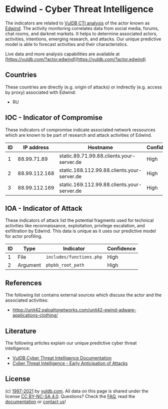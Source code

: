 # Edwind - Cyber Threat Intelligence

The indicators are related to [VulDB CTI analysis](https://vuldb.com/?doc.cti) of the actor known as [Edwind](https://vuldb.com/?actor.edwind). The activity monitoring correlates data from social media, forums, chat rooms, and darknet markets. It helps to determine associated actors, activities, intentions, emerging research, and attacks. Our unique predictive model is able to forecast activities and their characteristics.

Live data and more analysis capabilities are available at [https://vuldb.com/?actor.edwind](https://vuldb.com/?actor.edwind)

## Countries

These countries are directly (e.g. origin of attacks) or indirectly (e.g. access by proxy) associated with Edwind:

* RU

## IOC - Indicator of Compromise

These indicators of compromise indicate associated network ressources which are known to be part of research and attack activities of Edwind.

ID | IP address | Hostname | Confidence
-- | ---------- | -------- | ----------
1 | 88.99.71.89 | static.89.71.99.88.clients.your-server.de | High
2 | 88.99.112.168 | static.168.112.99.88.clients.your-server.de | High
3 | 88.99.112.169 | static.169.112.99.88.clients.your-server.de | High

## IOA - Indicator of Attack

These indicators of attack list the potential fragments used for technical activities like reconnaissance, exploitation, privilege escalation, and exfiltration by Edwind. This data is unique as it uses our predictive model for actor profiling.

ID | Type | Indicator | Confidence
-- | ---- | --------- | ----------
1 | File | `includes/functions.php` | High
2 | Argument | `phpbb_root_path` | High

## References

The following list contains external sources which discuss the actor and the associated activities:

* https://unit42.paloaltonetworks.com/unit42-ewind-adware-applications-clothing/

## Literature

The following articles explain our unique predictive cyber threat intelligence:

* [VulDB Cyber Threat Intelligence Documentation](https://vuldb.com/?doc.cti)
* [Cyber Threat Intelligence - Early Anticipation of Attacks](https://www.scip.ch/en/?labs.20201022)

## License

(c) [1997-2021](https://vuldb.com/?doc.changelog) by [vuldb.com](https://vuldb.com/?doc.about). All data on this page is shared under the license [CC BY-NC-SA 4.0](https://creativecommons.org/licenses/by-nc-sa/4.0/). Questions? Check the [FAQ](https://vuldb.com/?doc.faq), read the [documentation](https://vuldb.com/?doc) or [contact us](https://vuldb.com/?contact)!
